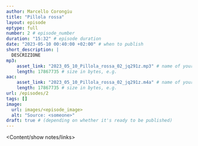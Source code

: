 ```yaml
---
author: Marcello Corongiu
title: "Pillola rossa"
layout: episode
eptype: full
number: 2 # episode_number
duration: "15:32" # episode duration
date: "2023-05-10 00:40:00 +02:00" # when to publish
short_description: |
  DESCRIZIONE
mp3:
    asset_link: "2023_05_10_Pillola_rossa_02_jq291z.mp3" # name of your MP3 file, e.g. 
    length: 17867735 # size in bytes, e.g. 
aac:
    asset_link: "2023_05_10_Pillola_rossa_02_jq291z.m4a" # name of your AAC file, e.g. 
    length: 17867735 # size in bytes, e.g. 
url: /episodes/2
tags: []
image: 
  url: images/<episode_image>
  alt: "Source: <someone>"
draft: true # (depending on whether it's ready to be published)
---
```


<Content/show notes/links>